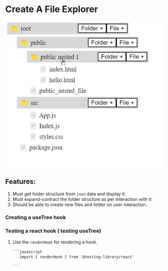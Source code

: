 # Create A File Explorer

![Folder](./pics/folder-structure.jpg "folder structure to be created")


## Features:
1. Must get folder structure from `json` data and display it.
1. Must expand-contract the folder structure as per interaction with it
1. Should be able to create new files and folder on user interaction.


### Creating a useTree hook



### Testing a react hook ( testing useTree)

1. Use the `renderHook`  for rendering a hook.
   
       ```javascript
          import { renderHook } from '@testing-library/react'

       ```